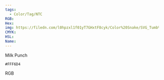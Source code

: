 ```yaml
---
tags:
  - Color/Tag/NTC
RGB:
Hex:
img: https://filedn.com/l0hpzxl1f01yT7GHxtF8cyk/Color%20Snake/SVG_Tumb%20Mass%20No%20Name/FFF6D4.svg
CMYK:
HSL:
Name:
---
```

Milk Punch
```palette
#FFF6D4
```
RGB
